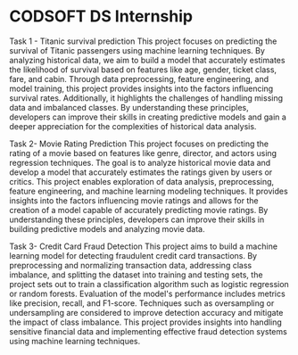 # CODSOFT DS Internship

Task 1 - Titanic survival prediction
This project focuses on predicting the survival of Titanic passengers using machine learning techniques. By analyzing historical data, we aim to build a model that accurately estimates the likelihood of survival based on features like age, gender, ticket class, fare, and cabin. Through data preprocessing, feature engineering, and model training, this project provides insights into the factors influencing survival rates. Additionally, it highlights the challenges of handling missing data and imbalanced classes. By understanding these principles, developers can improve their skills in creating predictive models and gain a deeper appreciation for the complexities of historical data analysis.


Task 2- Movie Rating Prediction
This project focuses on predicting the rating of a movie based on features like genre, director, and actors using regression techniques. The goal is to analyze historical movie data and develop a model that accurately estimates the ratings given by users or critics. This project enables exploration of data analysis, preprocessing, feature engineering, and machine learning modeling techniques. It provides insights into the factors influencing movie ratings and allows for the creation of a model capable of accurately predicting movie ratings. By understanding these principles, developers can improve their skills in building predictive models and analyzing movie data.

Task 3- Credit Card Fraud Detection
This project aims to build a machine learning model for detecting fraudulent credit card transactions. By preprocessing and normalizing transaction data, addressing class imbalance, and splitting the dataset into training and testing sets, the project sets out to train a classification algorithm such as logistic regression or random forests. Evaluation of the model's performance includes metrics like precision, recall, and F1-score. Techniques such as oversampling or undersampling are considered to improve detection accuracy and mitigate the impact of class imbalance. This project provides insights into handling sensitive financial data and implementing effective fraud detection systems using machine learning techniques.
